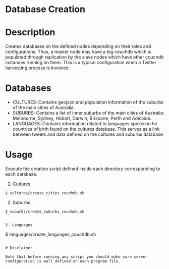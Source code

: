 Database Creation
===================

# Description

Creates databases on the defined nodes depending on their roles and configurations. Thus, a master node may have a big couchdb which is populated through replication by the slave nodes which have other couchdb instances running on them. This is a typical configuration when a Twitter harvesting process is involved.

# Databases

* CULTURES: Contains geojson and population information of the suburbs of the main cities of Australia.
* SUBURBS: Contains a list of inner suburbs of the main cities of Australia: Melbourne, Sydney, Hobart, Darwin, Brisbane, Perth and Adelaide.
* LANGUAGES: Contains information related to languages spoken in he countries of birth found on the cultures database. This serves as a link between tweets and data defined on the cultures and suburbs database.

# Usage

Execute the creation script defined inside each directory corresponding to each database.

1. Cultures

```
$ cultures/create_cities_couchdb.sh
```

2. Suburbs

```
$ suburbs/create_suburbs_couchdb.sh
``

3. Languages

```
$ languages/create_languages_couchdb.sh
```

# Disclaimer

Note that before running any script you should make sure server configuration is well defined on each program file.